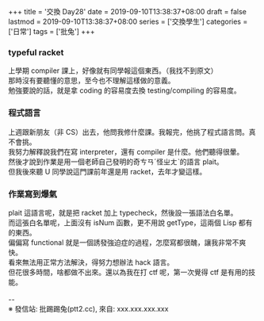 +++
title = '交換 Day28'
date = 2019-09-10T13:38:37+08:00
draft = false
lastmod = 2019-09-10T13:38:37+08:00
series = ['交換學生']
categories = ['日常']
tags = ['批兔']
+++
### typeful racket
上學期 compiler 課上，好像就有同學報這個東西。（我找不到原文）<br>
那時沒有要聽懂的意思，至今也不理解這樣做的意義。<br>
勉強要說的話，就是拿 coding 的容易度去換 testing/compiling 的容易度。<br>
### 程式語言
上週跟新朋友（非 CS）出去，他問我修什麼課。我報完，他挑了程式語言問。真不會挑。<br>
我努力解釋說我們在寫 interpreter，還有 compiler 是什麼。他們聽得很暈。<br>
然後才說到作業是用一個老師自己發明的奇ㄘㄢˊ怪ㄓㄤˋ的語言 plait。<br>
但我後來聽 U 同學說這門課前年還是用 racket，去年才變這樣。<br>
### 作業寫到爆氣
plait 這語言呢，就是把 racket 加上 typecheck，然後設一張語法白名單。<br>
而這張白名單呢，上面沒有 isNum 函數，更不用說 getType，這兩個 Lisp 都有的東西。<br>
偏偏寫 functional 就是一個誘發強迫症的過程，怎麼寫都很醜，讓我非常不爽快。<br>
看來無法用正常方法解決，得努力想辦法 hack 語言。<br>
但花很多時間，啥都做不出來。還以為我在打 ctf 呢，第一次覺得 ctf 是有用的技能。<br>
<br>
--<br>
※ 發信站: 批踢踢兔(ptt2.cc), 來自: xxx.xxx.xxx.xxx<br>
